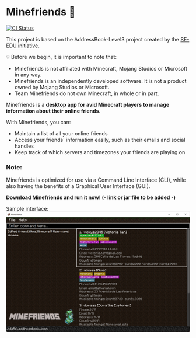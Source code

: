 # Minefriends 👾

[![CI Status](https://github.com/AY2223S1-CS2103T-T10-4/tp/workflows/Java%20CI/badge.svg)](https://github.com/AY2223S1-CS2103T-T10-4/tp/actions)

This project is based on the AddressBook-Level3 project created by the [SE-EDU initiative](https://se-education.org).

:bulb: Before we begin, it is important to note that:
* Minefriends is not affiliated with Minecraft, Mojang Studios or Microsoft in any way.
* Minefriends is an independently developed software. It is not a product owned by Mojang Studios or Microsoft.
* Team Minefriends do not own Minecraft, in whole or in part.

Minefriends is a **desktop app for avid Minecraft players to manage information about their online friends**. 

With Minefriends, you can:

- Maintain a list of all your online friends
- Access your friends' information easily, such as their emails and social handles
- Keep track of which servers and timezones your friends are playing on


### Note:
Minefriends is optimized for use via a Command Line Interface (CLI), while also having the benefits of a Graphical User Interface (GUI).


**Download Minefriends and run it now! (- link or jar file to be added -)**

Sample interface:
![Ui](docs/images/Ui.png)
